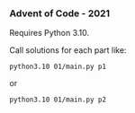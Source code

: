 ### Advent of Code - 2021

Requires Python 3.10.

Call solutions for each part like:

```
python3.10 01/main.py p1
```
or
```
python3.10 01/main.py p2
```